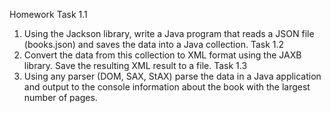 Homework
Task 1.1
1. Using the Jackson library, write a Java program that reads a JSON file (books.json) and saves the data into a Java collection.
Task 1.2
3. Convert the data from this collection to XML format using the JAXB library. Save the resulting XML result to a file.
Task 1.3
5. Using any parser (DOM, SAX, StAX) parse the data in a Java application and output to the console information about the book with the largest number of pages.
